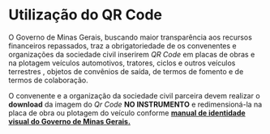 # Utilização do QR Code

O Governo de Minas Gerais, buscando maior transparência aos recursos financeiros repassados, traz a obrigatoriedade de os convenentes e organizações da sociedade civil inserirem _QR Code_ em placas de obras e na plotagem veículos automotivos, tratores, ciclos e outros veículos terrestres , objetos de convênios de saída, de termos de fomento e de termos de colaboração.

O convenente e a organização da sociedade civil parceira devem realizar o **download** da imagem do _Qr Code_ **NO INSTRUMENTO** e  redimensioná-la na placa de obra ou plotagem do veículo conforme [**manual de identidade visual do Governo de Minas Gerais.**](http://governo.mg.gov.br/Servicos/Detalhe/40)

